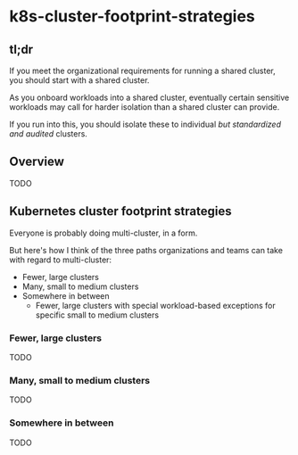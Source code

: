 # k8s-cluster-footprint-strategies

## tl;dr

If you meet the organizational requirements for running a shared cluster, you should start with a shared cluster.

As you onboard workloads into a shared cluster, eventually certain sensitive workloads may call for harder isolation than a shared cluster can provide. 

If you run into this, you should isolate these to individual _but standardized and audited_ clusters. 

## Overview

TODO

## Kubernetes cluster footprint strategies

Everyone is probably doing multi-cluster, in a form. 

But here's how I think of the three paths organizations and teams can take with regard to multi-cluster:

* Fewer, large clusters
* Many, small to medium clusters
* Somewhere in between
    * Fewer, large clusters with special workload-based exceptions for specific small to medium clusters

### Fewer, large clusters

TODO

### Many, small to medium clusters

TODO

### Somewhere in between

TODO
